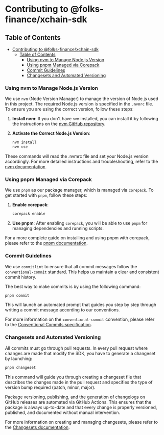 # Contributing to @folks-finance/xchain-sdk

## Table of Contents

- [Contributing to @folks-finance/xchain-sdk](#contributing-to-folks-financexchain-sdk)
  - [Table of Contents](#table-of-contents)
    - [Using nvm to Manage Node.js Version](#using-nvm-to-manage-nodejs-version)
    - [Using pnpm Managed via Corepack](#using-pnpm-managed-via-corepack)
    - [Commit Guidelines](#commit-guidelines)
    - [Changesets and Automated Versioning](#changesets-and-automated-versioning)

### Using nvm to Manage Node.js Version

We use `nvm` (Node Version Manager) to manage the version of Node.js used in this project. The required Node.js version is specified in the `.nvmrc` file. To ensure you are using the correct version, follow these steps:

1. **Install nvm**: If you don't have `nvm` installed, you can install it by following the instructions on the [nvm GitHub repository](https://github.com/nvm-sh/nvm).

2. **Activate the Correct Node.js Version**:

   ```bash
   nvm install
   nvm use
   ```

These commands will read the .nvmrc file and set your Node.js version accordingly. For more detailed instructions and troubleshooting, refer to the [nvm documentation](https://github.com/nvm-sh/nvm).

### Using pnpm Managed via Corepack

We use `pnpm` as our package manager, which is managed via `corepack`. To get started with `pnpm`, follow these steps:

1. **Enable corepack**:

   ```bash
   corepack enable
   ```

2. **Use pnpm**: After enabling `corepack`, you will be able to use `pnpm` for managing dependencies and running scripts.

For a more complete guide on installing and using pnpm with corepack, please refer to the [pnpm documentation](https://pnpm.io/installation#using-corepack).

### Commit Guidelines

We use `commitlint` to ensure that all commit messages follow the `conventional-commit` standard. This helps us maintain a clear and consistent commit history.

The best way to make commits is by using the following command:

```bash
pnpm commit
```

This will launch an automated prompt that guides you step by step through writing a commit message according to our conventions.

For more information on the `conventional-commit` convention, please refer to the [Conventional Commits specification](https://www.conventionalcommits.org/en/v1.0.0/).

### Changesets and Automated Versioning

All commits must go through pull requests. In every pull request where changes are made that modify the SDK, you have to generate a changeset by launching:

```bash
pnpm changeset
```

This command will guide you through creating a changeset file that describes the changes made in the pull request and specifies the type of version bump required (patch, minor, major).

Package versioning, publishing, and the generation of changelogs on GitHub releases are automated via GitHub Actions. This ensures that the package is always up-to-date and that every change is properly versioned, published, and documented without manual intervention.

For more information on creating and managing changesets, please refer to the [Changesets documentation](https://github.com/changesets/changesets/blob/b59375614b1b3dabdf67806cd202defb314686a8/docs/adding-a-changeset.md).

<!-- Auto-update: 2025-10-11T09:16:07.756415 -->
